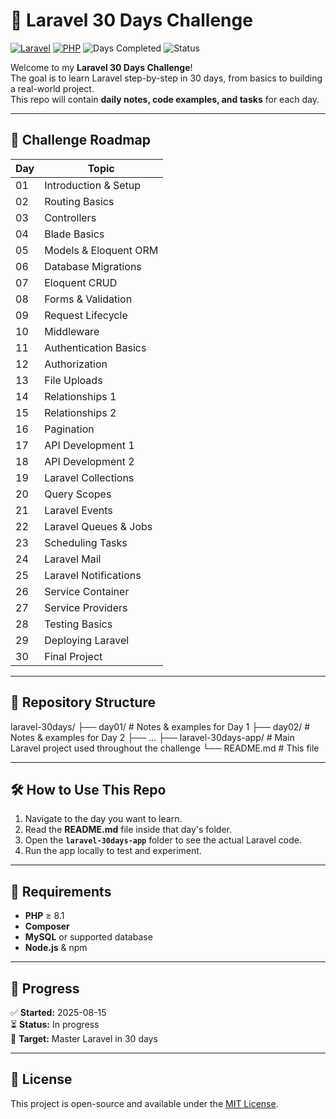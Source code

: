 # 🚀 Laravel 30 Days Challenge

[![Laravel](https://img.shields.io/badge/Laravel-11.x-red?style=for-the-badge&logo=laravel)](https://laravel.com)
[![PHP](https://img.shields.io/badge/PHP-8.1+-blue?style=for-the-badge&logo=php)](https://www.php.net/)
![Days Completed](https://img.shields.io/badge/Days_Completed-1/30-green?style=for-the-badge)
![Status](https://img.shields.io/badge/Status-In_Progress-orange?style=for-the-badge)


Welcome to my **Laravel 30 Days Challenge**!  
The goal is to learn Laravel step-by-step in 30 days, from basics to building a real-world project.  
This repo will contain **daily notes, code examples, and tasks** for each day.

---

## 📅 Challenge Roadmap

| Day | Topic |
|-----|-------|
| 01 | Introduction & Setup |
| 02 | Routing Basics |
| 03 | Controllers |
| 04 | Blade Basics |
| 05 | Models & Eloquent ORM |
| 06 | Database Migrations |
| 07 | Eloquent CRUD |
| 08 | Forms & Validation |
| 09 | Request Lifecycle |
| 10 | Middleware |
| 11 | Authentication Basics |
| 12 | Authorization |
| 13 | File Uploads |
| 14 | Relationships 1 |
| 15 | Relationships 2 |
| 16 | Pagination |
| 17 | API Development 1 |
| 18 | API Development 2 |
| 19 | Laravel Collections |
| 20 | Query Scopes |
| 21 | Laravel Events |
| 22 | Laravel Queues & Jobs |
| 23 | Scheduling Tasks |
| 24 | Laravel Mail |
| 25 | Laravel Notifications |
| 26 | Service Container |
| 27 | Service Providers |
| 28 | Testing Basics |
| 29 | Deploying Laravel |
| 30 | Final Project |

---

## 📂 Repository Structure
laravel-30days/
├── day01/ # Notes & examples for Day 1
├── day02/ # Notes & examples for Day 2
├── ...
├── laravel-30days-app/ # Main Laravel project used throughout the challenge
└── README.md # This file



---

## 🛠 How to Use This Repo
1. Navigate to the day you want to learn.
2. Read the **README.md** file inside that day's folder.
3. Open the **`laravel-30days-app`** folder to see the actual Laravel code.
4. Run the app locally to test and experiment.

---

## 📌 Requirements
- **PHP** ≥ 8.1
- **Composer**
- **MySQL** or supported database
- **Node.js** & npm

---

## 📢 Progress
✅ **Started:** 2025-08-15  
⏳ **Status:** In progress  
🏁 **Target:** Master Laravel in 30 days

---

## 📜 License
This project is open-source and available under the [MIT License](LICENSE).
